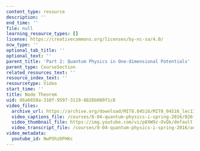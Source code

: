 ```yaml
---
content_type: resource
description: ''
end_time: ''
file: null
learning_resource_types: []
license: https://creativecommons.org/licenses/by-nc-sa/4.0/
ocw_type: ''
optional_tab_title: ''
optional_text: ''
parent_title: 'Part 2: Quantum Physics in One-dimensional Potentials'
parent_type: CourseSection
related_resources_text: ''
resource_index_text: ''
resourcetype: Video
start_time: ''
title: Node Theorem
uid: 86a6650a-310f-9597-3119-8828b080f1c8
video_files:
  archive_url: https://archive.org/download/MIT8.04S16/MIT8_04S16_lec13_s3_300k.mp4
  video_captions_file: /courses/8-04-quantum-physics-i-spring-2016/026feb21d14955fbb74e93ac8343a68a_NwPOhzDPHKc.vtt
  video_thumbnail_file: https://img.youtube.com/vi/p8XW9z-OvQk/default.jpg
  video_transcript_file: /courses/8-04-quantum-physics-i-spring-2016/aed4756978aa865bfd70a5003bdb33ed_NwPOhzDPHKc.pdf
video_metadata:
  youtube_id: NwPOhzDPHKc
---
```

